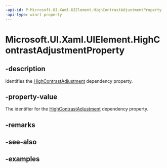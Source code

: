 ```yaml
---
-api-id: P:Microsoft.UI.Xaml.UIElement.HighContrastAdjustmentProperty
-api-type: winrt property
---
```


<!-- Property syntax.
public DependencyProperty HighContrastAdjustmentProperty { get; }
-->

# Microsoft.UI.Xaml.UIElement.HighContrastAdjustmentProperty

## -description
Identifies the [HighContrastAdjustment](uielement_highcontrastadjustment.md) dependency property.

## -property-value
The identifier for the [HighContrastAdjustment](uielement_highcontrastadjustment.md) dependency property.

## -remarks

## -see-also

## -examples

